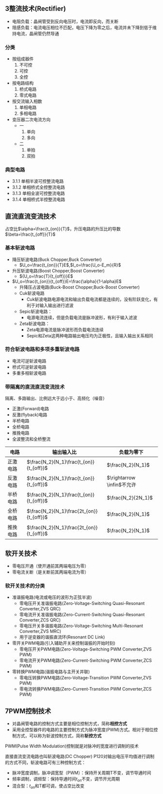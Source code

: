## 3整流技术(Rectifier)

- 电阻负载：晶闸管受到反向电压时，电流即反向，而关断
- 阻感负载：电流电压相位不匹配，电压下降为零之后，电流并未下降到低于维持电流，晶闸管仍然导通

### 分类

* 按组成器件
  1. 不可控
  2. 可控
  3. 全控
* 按电路结构
  1. 桥式电路
  2. 零式电路
* 按交流输入相数
  1. 单相电路
  2. 多相电路
* 变压器二次电流方向
  * 一
    1. 单向
    2. 多向
  * 二
    1. 单拍
    2. 双拍

### 典型电路

- 3.1.1 单相半波可控整流电路
- 3.1.2 单相桥式全控整流电路
- 3.1.3 单相全波可控整流电路
- 3.1.4 单相桥式半控整流电路

## 直流直流变流技术

占空比$\alpha=\frac{t_{on}}{T}$，升压电路的升压比的导数$\beta=\frac{t_{off}}{T}$

### 基本斩波电路
  
- 降压斩波电路(Buck Chopper,Buck Converter)
  - $U_o=\frac{t_{on}}{T}E$,$I_o=\frac{U_o-E_m}{R}$
- 升压斩波电路(Boost Chopper,Boost Converter)
  - ${U_o=\frac{T}{t_{off}}}E$
- $U_o=\frac{t_{on}}{t_{off}}E=\frac{\alpha}{1-\alpha}E$
  - 升降压占波电路(Buck-Boost Chopper,Buck-Boost Converter)
  - Cuk斩波电路
    - Cuk斩波电路电源电流和输出负载电流都是连续的，没有阶跃变化，有利于对输入输出进行滤波
  - Sepic斩波电路：
    - 电源电流连续，但是负载电流是脉冲波形，有利于输入滤波
  - Zeta斩波电路：
    - Zeta电源电流是脉冲波形而负载电流连续
    - Sepic和Zeta这两种电路输出电压均为正极性，且输入输出关系相同

### 符合斩波电路和多项多重斩波电路

- 电流可逆斩波电路
- 桥式可逆斩波电路
- 多重多相斩波电路

### 带隔离的直流直流变流技术

隔离、多路输出、比例远大于远小于、高频化（噪音）

- 正激(Forward)电路
- 反激(flyback)电路
- 半桥电路
- 全桥电路
- 推挽电路
- 全波整流和全桥整流  

|电路|输出输入比|负载为零下|
|---|---|---|
|正激电路|$\frac{N_2}{N_1}\frac{t_{on}}{t_{off}}$|$\frac{N_2}{N_1}$|
|反激电路|$\frac{N_2}{N_1}\frac{t_{on}}{t_{off}}$|$\rightarrow \infin$不允许|
|半桥电路|$\frac{N_2}{N_1}\frac{t_{on}}{t_{off}}$|$\frac{N_2}{2N_1}$|
|全桥电路|$\frac{N_2}{N_1}\frac{2t_{on}}{t_{off}}$|$\frac{N_2}{N_1}$|
|推挽电路|$\frac{N_2}{N_1}\frac{2t_{on}}{t_{off}}$|$\frac{N_2}{N_1}$|

## 软开关技术

- 零电压开通（使开通前其两端电压为零）
- 零电流关断（是关断前其两端电流为零）

### 软开关技术的分类

* 准谐振电路(电流或电压的波形为正弦半波)
  * 零电压开关准谐振电路(Zero-Voltage-Switching Quasi-Resonant Converter,ZVS QRC)
  * 零电流开关准谐振电路(Zero-Current-Switching Quasi-Resonant Converter,ZCS QRC)
  * 零电压开关多谐振电路(Zero-Voltage-Switching Multi-Resonant Converter,ZVS MRC)
  * 用于逆变器的谐振直流环(Resonant DC Link)
* 零开关PWM电路(引入辅助开关来控制谐振的开始时刻)
  * 零电压开关PWM电路(Zero-Voltage-Switching PWM Converter,ZVS PWM)
  * 零电流开关PWM电路(Zero-Current-Switching PWM Converter,ZCS PWM)
* 零转换PWM电路(谐振电路与主开关并联)
  * 零电压转换PWM电路(Zero-Voltage-Transition PWM Converter,ZVS PWM)
  * 零电流转换PWM电路(Zero-Current-Transition PWM Converter,ZCS PWM)


## 7PWM控制技术


- 对晶闸管电路的控制方式主要是相位控制方式，简称**相控方式**
- 采用全控型器件的电路的主要控制方式为脉冲宽度(PWM)方式。相对于相位控制方式，可以称为斩波控制方式，简称**斩控方式**

PWM(Pulse Width Modulation)控制就是对脉冲的宽度进行调制的技术

直接直流变流电路也叫斩波电路(DC Chopper)
P120对输出电压平均值进行调制的方式不同，斩波电路可有三种控制方式：
- 脉冲宽度调制，脉冲调宽型（PWM）：保持开关周期T不变，调节导通时间
- 频率调制，调频型：保持导通时间$t_{on}$不变，调节开光周期
- 混合型：$t_{on}$和T都可调，使占空比改变
